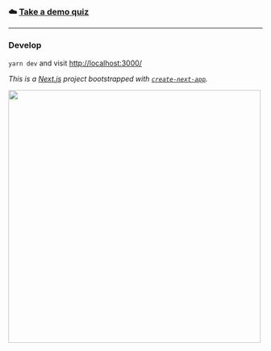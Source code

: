 ### ☁️ [Take a demo quiz](https://quiz.vojta.vercel.app/)

---

### Develop
`yarn dev` and visit [http://localhost:3000/](http://localhost:3000/)


_This is a [Next.js](https://nextjs.org/) project bootstrapped with [`create-next-app`](https://github.com/vercel/next.js/tree/canary/packages/create-next-app)._

<img src="https://quiz.vojta.vercel.app/demo.gif" width="500">
